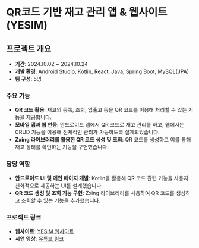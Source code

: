 # QR코드 기반 재고 관리 앱 & 웹사이트 (YESIM)

## 프로젝트 개요
- **기간**: 2024.10.02 ~ 2024.10.24
- **개발 환경**: Android Studio, Kotlin, React, Java, Spring Boot, MySQL(JPA)
- **팀 구성**: 5명

### 주요 기능
- **QR 코드 활용**: 재고의 등록, 조회, 입출고 등을 QR 코드를 이용해 처리할 수 있는 기능을 제공합니다.
- **모바일 앱과 웹 연동**: 안드로이드 앱에서 QR 코드로 재고 관리를 하고, 웹에서는 CRUD 기능을 이용해 전체적인 관리가 가능하도록 설계되었습니다.
- **Zxing 라이브러리를 활용한 QR 코드 생성 및 조회**: QR 코드를 생성하고 이를 통해 재고 상태를 확인하는 기능을 구현했습니다.

### 담당 역할
- **안드로이드 UI 및 메인 페이지 개발**: Kotlin을 활용해 QR 코드 관련 기능을 사용자 친화적으로 제공하는 UI를 설계했습니다.
- **QR 코드 생성 및 조회 기능 구현**: Zxing 라이브러리를 사용하여 QR 코드를 생성하고 조회할 수 있는 기능을 추가했습니다.

### 프로젝트 링크
- **웹사이트**: [YESIM 웹사이트](http://15.164.183.44:8080)
- **시연 영상**: [유튜브 링크](https://youtu.be/Bkmco-D1mpk)

